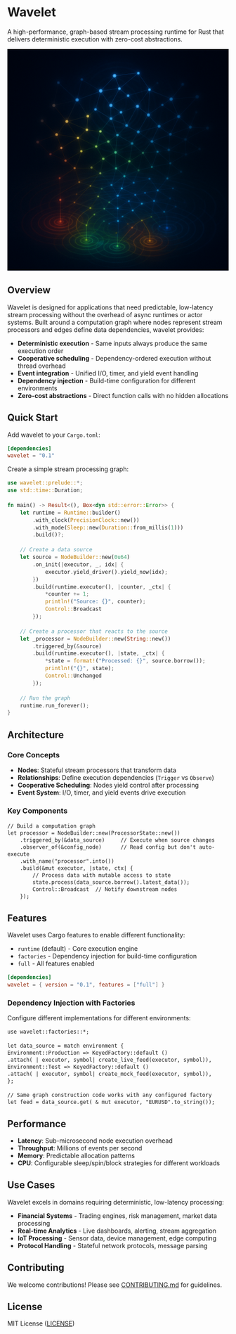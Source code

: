 # Wavelet

A high-performance, graph-based stream processing runtime for Rust that delivers deterministic execution with zero-cost
abstractions.

![Wavelet](wavelet.png)

## Overview

Wavelet is designed for applications that need predictable, low-latency stream processing without the overhead of async
runtimes or actor systems. Built around a computation graph where nodes represent stream processors and edges define
data dependencies, wavelet provides:

- **Deterministic execution** - Same inputs always produce the same execution order
- **Cooperative scheduling** - Dependency-ordered execution without thread overhead
- **Event integration** - Unified I/O, timer, and yield event handling
- **Dependency injection** - Build-time configuration for different environments
- **Zero-cost abstractions** - Direct function calls with no hidden allocations

## Quick Start

Add wavelet to your `Cargo.toml`:

```toml
[dependencies]
wavelet = "0.1"
```

Create a simple stream processing graph:

```rust
use wavelet::prelude::*;
use std::time::Duration;

fn main() -> Result<(), Box<dyn std::error::Error>> {
    let runtime = Runtime::builder()
        .with_clock(PrecisionClock::new())
        .with_mode(Sleep::new(Duration::from_millis(1)))
        .build()?;

    // Create a data source
    let source = NodeBuilder::new(0u64)
        .on_init(|executor, _, idx| {
            executor.yield_driver().yield_now(idx);
        })
        .build(runtime.executor(), |counter, _ctx| {
            *counter += 1;
            println!("Source: {}", counter);
            Control::Broadcast
        });

    // Create a processor that reacts to the source
    let _processor = NodeBuilder::new(String::new())
        .triggered_by(&source)
        .build(runtime.executor(), |state, _ctx| {
            *state = format!("Processed: {}", source.borrow());
            println!("{}", state);
            Control::Unchanged
        });

    // Run the graph
    runtime.run_forever();
}
```

## Architecture

### Core Concepts

- **Nodes**: Stateful stream processors that transform data
- **Relationships**: Define execution dependencies (`Trigger` vs `Observe`)
- **Cooperative Scheduling**: Nodes yield control after processing
- **Event System**: I/O, timer, and yield events drive execution

### Key Components

```rust, ignore
// Build a computation graph
let processor = NodeBuilder::new(ProcessorState::new())
    .triggered_by(&data_source)     // Execute when source changes
    .observer_of(&config_node)      // Read config but don't auto-execute
    .with_name("processor".into())
    .build(&mut executor, |state, ctx| {
        // Process data with mutable access to state
        state.process(data_source.borrow().latest_data());
        Control::Broadcast  // Notify downstream nodes
    });
```

## Features

Wavelet uses Cargo features to enable different functionality:

- `runtime` (default) - Core execution engine
- `factories` - Dependency injection for build-time configuration
- `full` - All features enabled

```toml
[dependencies]
wavelet = { version = "0.1", features = ["full"] }
```

### Dependency Injection with Factories

Configure different implementations for different environments:

```rust, ignore
use wavelet::factories::*;

let data_source = match environment {
Environment::Production => KeyedFactory::default ()
.attach( | executor, symbol| create_live_feed(executor, symbol)),
Environment::Test => KeyedFactory::default ()
.attach( | executor, symbol| create_mock_feed(executor, symbol)),
};

// Same graph construction code works with any configured factory
let feed = data_source.get( & mut executor, "EURUSD".to_string());
```

## Performance

- **Latency**: Sub-microsecond node execution overhead
- **Throughput**: Millions of events per second
- **Memory**: Predictable allocation patterns
- **CPU**: Configurable sleep/spin/block strategies for different workloads

## Use Cases

Wavelet excels in domains requiring deterministic, low-latency processing:

- **Financial Systems** - Trading engines, risk management, market data processing
- **Real-time Analytics** - Live dashboards, alerting, stream aggregation
- **IoT Processing** - Sensor data, device management, edge computing
- **Protocol Handling** - Stateful network protocols, message parsing

## Contributing

We welcome contributions! Please see [CONTRIBUTING.md](CONTRIBUTING.md) for guidelines.

## License
MIT License ([LICENSE](LICENSE))